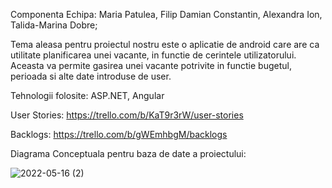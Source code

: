 Componenta Echipa: Maria Patulea, Filip Damian Constantin, Alexandra Ion, Talida-Marina Dobre;

Tema aleasa pentru proiectul nostru este o aplicatie de android care are ca utilitate planificarea unei vacante, in functie de cerintele utilizatorului. Aceasta va permite gasirea unei vacante potrivite in functie bugetul, perioada si alte date introduse de user.

Tehnologii folosite: ASP.NET, Angular

User Stories: https://trello.com/b/KaT9r3rW/user-stories

Backlogs: https://trello.com/b/gWEmhbgM/backlogs

Diagrama Conceptuala pentru baza de date a proiectului:


![2022-05-16 (2)](https://user-images.githubusercontent.com/75331740/168601981-871f48fb-1ec0-4716-94de-d89a642ec655.png)
